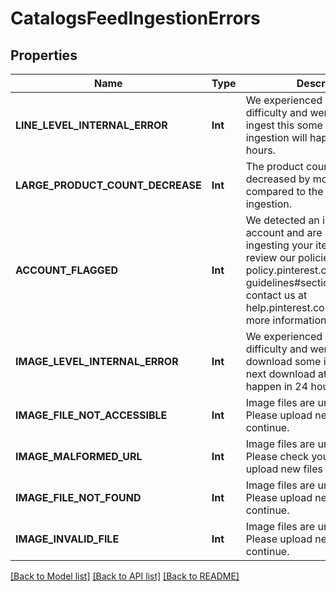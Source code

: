 # CatalogsFeedIngestionErrors

## Properties
Name | Type | Description | Notes
------------ | ------------- | ------------- | -------------
**LINE_LEVEL_INTERNAL_ERROR** | **Int** | We experienced a technical difficulty and were unable to ingest this some items. The next ingestion will happen in 24 hours. | [optional] 
**LARGE_PRODUCT_COUNT_DECREASE** | **Int** | The product count has decreased by more than 99% compared to the last successful ingestion. | [optional] 
**ACCOUNT_FLAGGED** | **Int** | We detected an issue with your account and are not currently ingesting your items. Please review our policies at policy.pinterest.com/community-guidelines#section-spam or contact us at help.pinterest.com/contact for more information. | [optional] 
**IMAGE_LEVEL_INTERNAL_ERROR** | **Int** | We experienced a technical difficulty and were unable to download some images. The next download attempt will happen in 24 hours. | [optional] 
**IMAGE_FILE_NOT_ACCESSIBLE** | **Int** | Image files are unreadable. Please upload new files to continue. | [optional] 
**IMAGE_MALFORMED_URL** | **Int** | Image files are unreadable. Please check your link and upload new files to continue. | [optional] 
**IMAGE_FILE_NOT_FOUND** | **Int** | Image files are unreadable. Please upload new files to continue. | [optional] 
**IMAGE_INVALID_FILE** | **Int** | Image files are unreadable. Please upload new files to continue. | [optional] 

[[Back to Model list]](../README.md#documentation-for-models) [[Back to API list]](../README.md#documentation-for-api-endpoints) [[Back to README]](../README.md)


